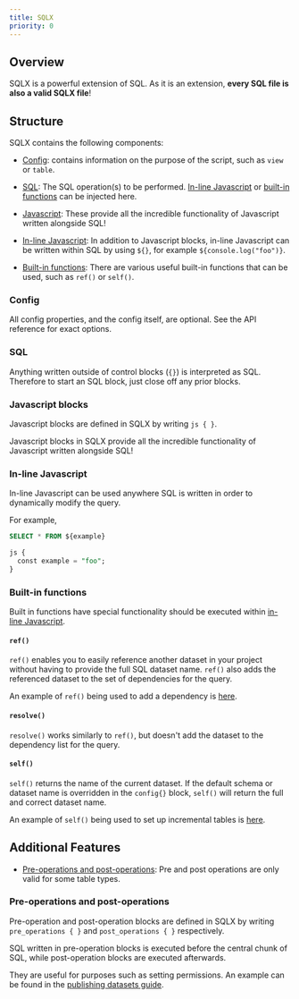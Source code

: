 ```yaml
---
title: SQLX
priority: 0
---
```


## Overview

SQLX is a powerful extension of SQL. As it is an extension, **every SQL file is also a valid SQLX file**!

## Structure

SQLX contains the following components:

- [Config](#config): contains information on the purpose of the script, such as `view` or `table`.

- [SQL](#sql): The SQL operation(s) to be performed. [In-line Javascript](#in-line-javascript) or [built-in functions](#built-in-functions) can be injected here.

- [Javascript](#javascript-blocks): These provide all the incredible functionality of Javascript written alongside SQL!

- [In-line Javascript](#in-line-javascript): In addition to Javascript blocks, in-line Javascript can be written within SQL by using `${}`, for example `${console.log("foo")}`.

- [Built-in functions](#built-in-functions): There are various useful built-in functions that can be used, such as `ref()` or `self()`.

### Config

All config properties, and the config itself, are optional. See the API reference for exact options.

### SQL

Anything written outside of control blocks (`{}`) is interpreted as SQL. Therefore to start an SQL block, just close off any prior blocks.

### Javascript blocks

Javascript blocks are defined in SQLX by writing `js { }`.

Javascript blocks in SQLX provide all the incredible functionality of Javascript written alongside SQL!

### In-line Javascript

In-line Javascript can be used anywhere SQL is written in order to dynamically modify the query.

For example,

```SQL
SELECT * FROM ${example}

js {
  const example = "foo";
}
```

### Built-in functions

Built in functions have special functionality should be executed within [in-line Javascript](#in-line-javascript).

#### `ref()`

`ref()` enables you to easily reference another dataset in your project without having to provide the full SQL dataset name. `ref()` also adds the referenced dataset to the set of dependencies for the query.

An example of `ref()` being used to add a dependency is [here](datasets/#referencing-other-datasets).

#### `resolve()`

`resolve()` works similarly to `ref()`, but doesn't add the dataset to the dependency list for the query.

#### `self()`

`self()` returns the name of the current dataset. If the default schema or dataset name is overridden in the `config{}` block, `self()` will return the full and correct dataset name.

An example of `self()` being used to set up incremental tables is [here](incremental-datasets/#a-simple-example).

## Additional Features

- [Pre-operations and post-operations](#pre-operations-and-post-operations): Pre and post operations are only valid for some table types.

### Pre-operations and post-operations

Pre-operation and post-operation blocks are defined in SQLX by writing `pre_operations { }` and `post_operations { }` respectively.

SQL written in pre-operation blocks is executed before the central chunk of SQL, while post-operation blocks are executed afterwards.

They are useful for purposes such as setting permissions. An example can be found in the [publishing datasets guide](datasets).

